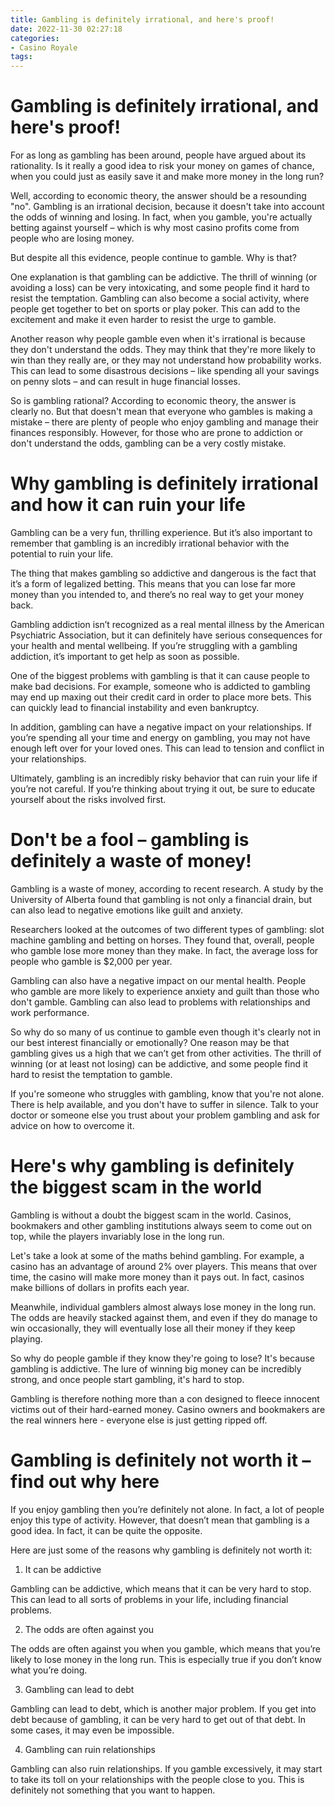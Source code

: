 ```yaml
---
title: Gambling is definitely irrational, and here's proof!
date: 2022-11-30 02:27:18
categories:
- Casino Royale
tags:
---
```



#  Gambling is definitely irrational, and here's proof!

For as long as gambling has been around, people have argued about its rationality. Is it really a good idea to risk your money on games of chance, when you could just as easily save it and make more money in the long run?

Well, according to economic theory, the answer should be a resounding "no". Gambling is an irrational decision, because it doesn't take into account the odds of winning and losing. In fact, when you gamble, you're actually betting against yourself – which is why most casino profits come from people who are losing money.

But despite all this evidence, people continue to gamble. Why is that?

One explanation is that gambling can be addictive. The thrill of winning (or avoiding a loss) can be very intoxicating, and some people find it hard to resist the temptation. Gambling can also become a social activity, where people get together to bet on sports or play poker. This can add to the excitement and make it even harder to resist the urge to gamble.

Another reason why people gamble even when it's irrational is because they don't understand the odds. They may think that they're more likely to win than they really are, or they may not understand how probability works. This can lead to some disastrous decisions – like spending all your savings on penny slots – and can result in huge financial losses.

So is gambling rational? According to economic theory, the answer is clearly no. But that doesn't mean that everyone who gambles is making a mistake – there are plenty of people who enjoy gambling and manage their finances responsibly. However, for those who are prone to addiction or don't understand the odds, gambling can be a very costly mistake.

#  Why gambling is definitely irrational and how it can ruin your life

Gambling can be a very fun, thrilling experience. But it’s also important to remember that gambling is an incredibly irrational behavior with the potential to ruin your life.

The thing that makes gambling so addictive and dangerous is the fact that it’s a form of legalized betting. This means that you can lose far more money than you intended to, and there’s no real way to get your money back.

Gambling addiction isn’t recognized as a real mental illness by the American Psychiatric Association, but it can definitely have serious consequences for your health and mental wellbeing. If you’re struggling with a gambling addiction, it’s important to get help as soon as possible.

One of the biggest problems with gambling is that it can cause people to make bad decisions. For example, someone who is addicted to gambling may end up maxing out their credit card in order to place more bets. This can quickly lead to financial instability and even bankruptcy.

In addition, gambling can have a negative impact on your relationships. If you’re spending all your time and energy on gambling, you may not have enough left over for your loved ones. This can lead to tension and conflict in your relationships.

Ultimately, gambling is an incredibly risky behavior that can ruin your life if you’re not careful. If you’re thinking about trying it out, be sure to educate yourself about the risks involved first.

#  Don't be a fool – gambling is definitely a waste of money!

Gambling is a waste of money, according to recent research. A study by the University of Alberta found that gambling is not only a financial drain, but can also lead to negative emotions like guilt and anxiety.

Researchers looked at the outcomes of two different types of gambling: slot machine gambling and betting on horses. They found that, overall, people who gamble lose more money than they make. In fact, the average loss for people who gamble is $2,000 per year.

Gambling can also have a negative impact on our mental health. People who gamble are more likely to experience anxiety and guilt than those who don't gamble. Gambling can also lead to problems with relationships and work performance.

So why do so many of us continue to gamble even though it's clearly not in our best interest financially or emotionally? One reason may be that gambling gives us a high that we can’t get from other activities. The thrill of winning (or at least not losing) can be addictive, and some people find it hard to resist the temptation to gamble.

If you're someone who struggles with gambling, know that you're not alone. There is help available, and you don't have to suffer in silence. Talk to your doctor or someone else you trust about your problem gambling and ask for advice on how to overcome it.

#  Here's why gambling is definitely the biggest scam in the world

Gambling is without a doubt the biggest scam in the world. Casinos, bookmakers and other gambling institutions always seem to come out on top, while the players invariably lose in the long run.

Let's take a look at some of the maths behind gambling. For example, a casino has an advantage of around 2% over players. This means that over time, the casino will make more money than it pays out. In fact, casinos make billions of dollars in profits each year.

Meanwhile, individual gamblers almost always lose money in the long run. The odds are heavily stacked against them, and even if they do manage to win occasionally, they will eventually lose all their money if they keep playing.

So why do people gamble if they know they're going to lose? It's because gambling is addictive. The lure of winning big money can be incredibly strong, and once people start gambling, it's hard to stop.

Gambling is therefore nothing more than a con designed to fleece innocent victims out of their hard-earned money. Casino owners and bookmakers are the real winners here - everyone else is just getting ripped off.

#  Gambling is definitely not worth it – find out why here

If you enjoy gambling then you’re definitely not alone. In fact, a lot of people enjoy this type of activity. However, that doesn’t mean that gambling is a good idea. In fact, it can be quite the opposite.

Here are just some of the reasons why gambling is definitely not worth it:

1) It can be addictive

Gambling can be addictive, which means that it can be very hard to stop. This can lead to all sorts of problems in your life, including financial problems.

2) The odds are often against you

The odds are often against you when you gamble, which means that you’re likely to lose money in the long run. This is especially true if you don’t know what you’re doing.

3) Gambling can lead to debt

Gambling can lead to debt, which is another major problem. If you get into debt because of gambling, it can be very hard to get out of that debt. In some cases, it may even be impossible.

4) Gambling can ruin relationships

Gambling can also ruin relationships. If you gamble excessively, it may start to take its toll on your relationships with the people close to you. This is definitely not something that you want to happen.
